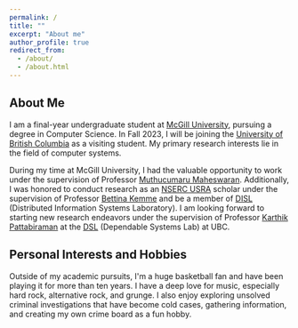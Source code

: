 ```yaml
---
permalink: /
title: ""
excerpt: "About me"
author_profile: true
redirect_from: 
  - /about/
  - /about.html
---
```


About Me 
---------
I am a final-year undergraduate student at [McGill University](https://www.cs.mcgill.ca/), pursuing a degree in Computer Science. In Fall 2023, I will be joining the [University of British Columbia](https://www.cs.ubc.ca/) as a visiting student. My primary research interests lie in the field of computer systems.

During my time at McGill University, I had the valuable opportunity to work under the supervision of Professor [Muthucumaru Maheswaran](https://www.cs.mcgill.ca/~maheswar/). Additionally, I was honored to conduct research as an [NSERC USRA](https://www.nserc-crsng.gc.ca/students-etudiants/ug-pc/usra-brpc_eng.asp) scholar under the supervision of Professor [Bettina Kemme](https://www.cs.mcgill.ca/~kemme/) and be a member of [DISL](https://www.cs.mcgill.ca/~kemme/disl/index.html) (Distributed Information Systems Laboratory). I am looking forward to starting new research endeavors under the supervision of Professor [Karthik Pattabiraman](https://blogs.ubc.ca/karthik/) at the [DSL](https://blogs.ubc.ca/dependablesystemslab/) (Dependable Systems Lab) at UBC.


Personal Interests and Hobbies
---------
Outside of my academic pursuits, I'm a huge basketball fan and have been playing it for more than ten years. I have a deep love for music, especially hard rock, alternative rock, and grunge. I also enjoy exploring unsolved criminal investigations that have become cold cases, gathering information, and creating my own crime board as a fun hobby.